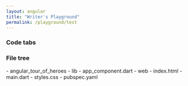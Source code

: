 ```yaml
---
layout: angular
title: "Writer's Playground"
permalink: /playground/test
---
```

### Code tabs

<?code-excerpt path-base="toh-0"?>
<code-tabs>
  <?code-pane "lib/app_component.dart"?>
  <?code-pane "web/styles.css (excerpt)" region="quickstart"?>
  <?code-pane "pubspec.yaml" region="initial"?>
</code-tabs>

### File tree

<div class="ul-filetree" markdown="1">
- angular_tour_of_heroes
  - lib
    - app_component.dart
  - web
    - index.html
    - main.dart
    - styles.css
  - pubspec.yaml
</div>